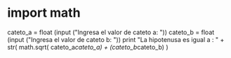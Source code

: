 # import  math

cateto_a = float (input ("Ingresa el valor de cateto a:  "))
cateto_b = float (input ("Ingresa el valor de cateto b:  "))
print "La hipotenusa es igual a :  " + str( math.sqrt( cateto_a*cateto_a) + (cateto_b*cateto_b) )
